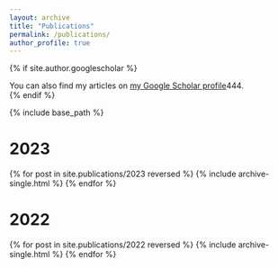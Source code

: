 ```yaml
---
layout: archive
title: "Publications"
permalink: /publications/
author_profile: true
---
```


{% if site.author.googlescholar %}
  <div class="wordwrap">You can also find my articles on <a href="{{site.author.googlescholar}}">my Google Scholar profile</a>444.</div>
{% endif %}

{% include base_path %}

# 2023

{% for post in site.publications/2023 reversed %}
  {% include archive-single.html %}
{% endfor %}


# 2022

{% for post in site.publications/2022 reversed %}
  {% include archive-single.html %}
{% endfor %}
